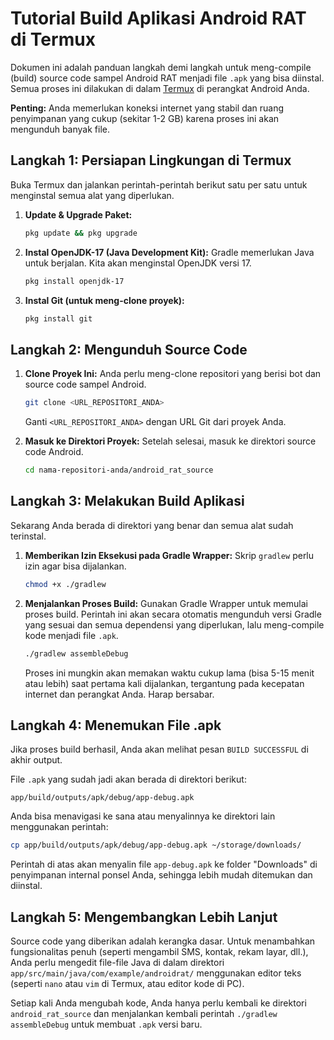 # Tutorial Build Aplikasi Android RAT di Termux

Dokumen ini adalah panduan langkah demi langkah untuk meng-compile (build) source code sampel Android RAT menjadi file `.apk` yang bisa diinstal. Semua proses ini dilakukan di dalam [Termux](https://termux.com/) di perangkat Android Anda.

**Penting:** Anda memerlukan koneksi internet yang stabil dan ruang penyimpanan yang cukup (sekitar 1-2 GB) karena proses ini akan mengunduh banyak file.

## Langkah 1: Persiapan Lingkungan di Termux

Buka Termux dan jalankan perintah-perintah berikut satu per satu untuk menginstal semua alat yang diperlukan.

1.  **Update & Upgrade Paket:**
    ```bash
    pkg update && pkg upgrade
    ```

2.  **Instal OpenJDK-17 (Java Development Kit):**
    Gradle memerlukan Java untuk berjalan. Kita akan menginstal OpenJDK versi 17.
    ```bash
    pkg install openjdk-17
    ```

3.  **Instal Git (untuk meng-clone proyek):**
    ```bash
    pkg install git
    ```

## Langkah 2: Mengunduh Source Code

1.  **Clone Proyek Ini:**
    Anda perlu meng-clone repositori yang berisi bot dan source code sampel Android.
    ```bash
    git clone <URL_REPOSITORI_ANDA>
    ```
    Ganti `<URL_REPOSITORI_ANDA>` dengan URL Git dari proyek Anda.

2.  **Masuk ke Direktori Proyek:**
    Setelah selesai, masuk ke direktori source code Android.
    ```bash
    cd nama-repositori-anda/android_rat_source
    ```

## Langkah 3: Melakukan Build Aplikasi

Sekarang Anda berada di direktori yang benar dan semua alat sudah terinstal.

1.  **Memberikan Izin Eksekusi pada Gradle Wrapper:**
    Skrip `gradlew` perlu izin agar bisa dijalankan.
    ```bash
    chmod +x ./gradlew
    ```

2.  **Menjalankan Proses Build:**
    Gunakan Gradle Wrapper untuk memulai proses build. Perintah ini akan secara otomatis mengunduh versi Gradle yang sesuai dan semua dependensi yang diperlukan, lalu meng-compile kode menjadi file `.apk`.
    ```bash
    ./gradlew assembleDebug
    ```
    Proses ini mungkin akan memakan waktu cukup lama (bisa 5-15 menit atau lebih) saat pertama kali dijalankan, tergantung pada kecepatan internet dan perangkat Anda. Harap bersabar.

## Langkah 4: Menemukan File .apk

Jika proses build berhasil, Anda akan melihat pesan `BUILD SUCCESSFUL` di akhir output.

File `.apk` yang sudah jadi akan berada di direktori berikut:

`app/build/outputs/apk/debug/app-debug.apk`

Anda bisa menavigasi ke sana atau menyalinnya ke direktori lain menggunakan perintah:

```bash
cp app/build/outputs/apk/debug/app-debug.apk ~/storage/downloads/
```

Perintah di atas akan menyalin file `app-debug.apk` ke folder "Downloads" di penyimpanan internal ponsel Anda, sehingga lebih mudah ditemukan dan diinstal.

## Langkah 5: Mengembangkan Lebih Lanjut

Source code yang diberikan adalah kerangka dasar. Untuk menambahkan fungsionalitas penuh (seperti mengambil SMS, kontak, rekam layar, dll.), Anda perlu mengedit file-file Java di dalam direktori `app/src/main/java/com/example/androidrat/` menggunakan editor teks (seperti `nano` atau `vim` di Termux, atau editor kode di PC).

Setiap kali Anda mengubah kode, Anda hanya perlu kembali ke direktori `android_rat_source` dan menjalankan kembali perintah `./gradlew assembleDebug` untuk membuat `.apk` versi baru.
